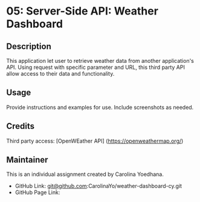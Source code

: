 # 05: Server-Side API: Weather Dashboard

## Description 

This application let user to retrieve weather data from another application's API.  Using request with specific parameter and URL, this third party API allow access to their data and functionality.


## Usage 

Provide instructions and examples for use. Include screenshots as needed. 


## Credits

Third party access: [OpenWEather API] (https://openweathermap.org/) 


## Maintainer 
This is an individual assignment created by Carolina Yoedhana.
* GitHub Link: git@github.com:CarolinaYo/weather-dashboard-cy.git
* GitHub Page Link:



